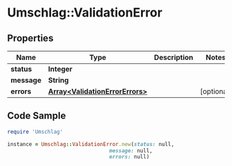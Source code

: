 # Umschlag::ValidationError

## Properties

Name | Type | Description | Notes
------------ | ------------- | ------------- | -------------
**status** | **Integer** |  | 
**message** | **String** |  | 
**errors** | [**Array&lt;ValidationErrorErrors&gt;**](ValidationErrorErrors.md) |  | [optional] 

## Code Sample

```ruby
require 'Umschlag'

instance = Umschlag::ValidationError.new(status: null,
                                 message: null,
                                 errors: null)
```


